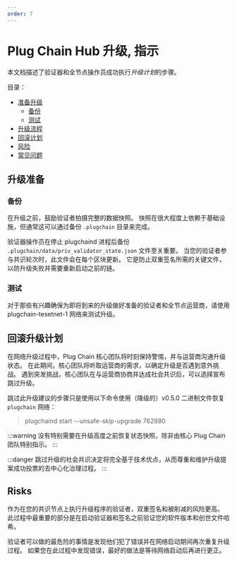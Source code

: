 ```yaml
---
order: 7
---
```


# Plug Chain Hub 升级, 指示

本文档描述了验证器和全节点操作员成功执行*升级计划*的步骤。

目录：
- [准备升级](#升级准备)
   - [备份](#备份)
   - [测试](#测试)
- [升级流程](./upgrade-process.md)
- [回滚计划](#回滚升级计划)
- [风险](#risks)
- [常见问题](#faq)


## 升级准备

### 备份

在升级之前，鼓励验证者拍摄完整的数据快照。 快照在很大程度上依赖于基础设施，但通常这可以通过备份 `.plugchain` 目录来完成。

验证器操作员在停止 plugchaind 进程后备份 `.plugchain/data/priv_validator_state.json` 文件至关重要。 当您的验证者参与共识轮次时，此文件会在每个区块更新。 它是防止双重签名所需的关键文件，以防升级失败并需要重新启动之前的链。
### 测试

对于那些有兴趣确保为即将到来的升级做好准备的验证者和全节点运营商，请使用 plugchain-tesetnet-1 网络来测试升级。

## 回滚升级计划

在网络升级过程中，Plug Chain 核心团队将时刻保持警惕，并与运营商沟通升级状态。 在此期间，核心团队将听取运营商的需求，以确定升级是否遇到意外挑战。 遇到突发挑战，核心团队在与运营商协商并达成社会共识后，可以选择宣布跳过升级。


跳过此升级建议的步骤只是使用以下命令使用（降级的）v0.5.0 二进制文件恢复 `plugchain` 网络：

> plugchaind start --unsafe-skip-upgrade 762880

:::warning
没有特别需要在升级高度之前恢复状态快照，除非由核心 Plug Chain 团队特别指示。
:::

:::danger
跳过升级的社会共识决定将完全基于技术优点，从而尊重和维护升级提案成功投票的去中心化治理过程。
:::


## Risks

作为在您的共识节点上执行升级程序的验证者，双重签名和被削减的风险更高。 此过程中最重要的部分是在启动验证器和签名之前验证您的软件版本和创世文件哈希。

验证者可以做的最危险的事情是发现他们犯了错误并在网络启动期间再次重复升级过程。 如果您在此过程中发现错误，最好的做法是等待网络启动后再进行更正。
